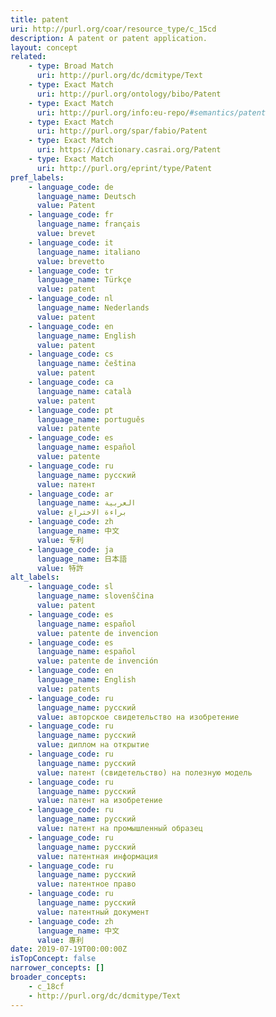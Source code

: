 ```yaml
---
title: patent
uri: http://purl.org/coar/resource_type/c_15cd
description: A patent or patent application.
layout: concept
related:
    - type: Broad Match
      uri: http://purl.org/dc/dcmitype/Text
    - type: Exact Match
      uri: http://purl.org/ontology/bibo/Patent
    - type: Exact Match
      uri: http://purl.org/info:eu-repo/#semantics/patent
    - type: Exact Match
      uri: http://purl.org/spar/fabio/Patent
    - type: Exact Match
      uri: https://dictionary.casrai.org/Patent
    - type: Exact Match
      uri: http://purl.org/eprint/type/Patent
pref_labels:
    - language_code: de
      language_name: Deutsch
      value: Patent
    - language_code: fr
      language_name: français
      value: brevet
    - language_code: it
      language_name: italiano
      value: brevetto
    - language_code: tr
      language_name: Türkçe
      value: patent
    - language_code: nl
      language_name: Nederlands
      value: patent
    - language_code: en
      language_name: English
      value: patent
    - language_code: cs
      language_name: čeština
      value: patent
    - language_code: ca
      language_name: català
      value: patent
    - language_code: pt
      language_name: português
      value: patente
    - language_code: es
      language_name: español
      value: patente
    - language_code: ru
      language_name: русский
      value: патент
    - language_code: ar
      language_name: العربية
      value: براءة الاختراع
    - language_code: zh
      language_name: 中文
      value: 专利
    - language_code: ja
      language_name: 日本語
      value: 特許
alt_labels:
    - language_code: sl
      language_name: slovenščina
      value: patent
    - language_code: es
      language_name: español
      value: patente de invencion
    - language_code: es
      language_name: español
      value: patente de invención
    - language_code: en
      language_name: English
      value: patents
    - language_code: ru
      language_name: русский
      value: авторское свидетельство на изобретение
    - language_code: ru
      language_name: русский
      value: диплом на открытие
    - language_code: ru
      language_name: русский
      value: патент (свидетельство) на полезную модель
    - language_code: ru
      language_name: русский
      value: патент на изобретение
    - language_code: ru
      language_name: русский
      value: патент на промышленный образец
    - language_code: ru
      language_name: русский
      value: патентная информация
    - language_code: ru
      language_name: русский
      value: патентное право
    - language_code: ru
      language_name: русский
      value: патентный документ
    - language_code: zh
      language_name: 中文
      value: 專利
date: 2019-07-19T00:00:00Z
isTopConcept: false
narrower_concepts: []
broader_concepts:
    - c_18cf
    - http://purl.org/dc/dcmitype/Text
---
```


